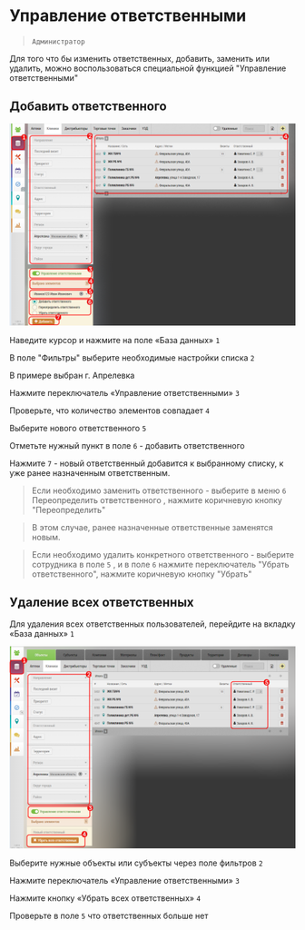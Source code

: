 # Управление ответственными

>`Администратор`

Для того что бы изменить ответственных, добавить, заменить или удалить, можно воспользоваться специальной функцией "Управление ответственными"

## Добавить ответственного

![](../images/assign-responsible.png)

Наведите курсор и нажмите на поле «База данных» `1`

В поле  "Фильтры" выберите необходимые настройки списка `2`

В примере выбран г. Апрелевка

Нажмите переключатель «Управление ответственными» `3`

Проверьте, что количество элементов совпадает `4`

Выберите нового ответственного `5`

Отметьте нужный пункт в поле `6` - добавить ответственного

Нажмите `7` - новый ответственный добавится к выбранному списку, к уже ранее назначенным ответственным.

> Если необходимо заменить ответственного - выберите в меню `6` Переопределить ответственного , нажмите коричневую кнопку "Переопределить"

> В этом случае, ранее назначенные ответственные заменятся новым.

> Если необходимо удалить конкретного ответственного - выберите сотрудника в поле `5` , и в поле `6` нажмите переключатель "Убрать ответственного", нажмите коричневую кнопку "Убрать"
 
 ## Удаление всех ответственных

Для удаления всех ответственных пользователей, перейдите на вкладку «База данных» `1`

![](../images/remove-responsible.png)

Выберите нужные объекты или субъекты через поле фильтров `2`

Нажмите переключатель «Управление ответственными» `3`

Нажмите кнопку «Убрать всех ответственных» `4`

Проверьте в поле `5` что ответственных больше нет
